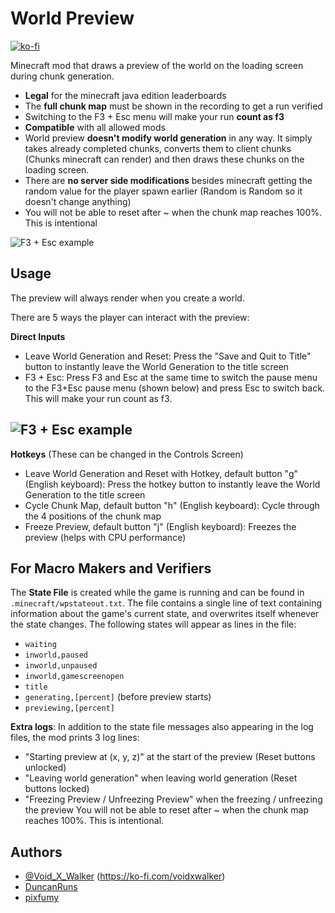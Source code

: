 # World Preview
[![ko-fi](https://ko-fi.com/img/githubbutton_sm.svg)](https://ko-fi.com/voidxwalker)

Minecraft mod that draws a preview of the world on the loading screen during chunk generation.
- **Legal** for the minecraft java edition leaderboards
- The **full chunk map** must be shown in the recording to get a run verified
- Switching to the F3 + Esc menu will make your run **count as f3**
- **Compatible** with all allowed mods
- World preview **doesn't modify world generation** in any way. It simply takes already completed chunks, converts them to client chunks (Chunks minecraft can render) and then draws these chunks on the loading screen.
- There are **no server side modifications** besides minecraft getting the random value for the player spawn earlier (Random is Random so it doesn't change anything)
- You will not be able to reset after ~ when the chunk map reaches 100%. This is intentional

![F3 + Esc example](https://github.com/VoidXWalker/WorldPreview/blob/1.16.1/WorldPreview-example.png?raw=true)
## Usage
The preview will always render when you create a world.

There are 5 ways the player can interact with the preview:

**Direct Inputs**
- Leave World Generation and Reset: Press the "Save and Quit to Title" button to instantly leave the World Generation to the title screen
- F3 + Esc: Press F3 and Esc at the same time to switch the pause menu to the F3+Esc pause menu (shown below) and press Esc to switch back. This will make your run count as f3.

![F3 + Esc example](https://github.com/VoidXWalker/WorldPreview/blob/1.16.1/WorldPreview-f3esc-example.png?raw=true)
--------
**Hotkeys**
(These can be changed in the Controls Screen)
- Leave World Generation and Reset with Hotkey, default button "g" (English keyboard): Press the hotkey button to instantly leave the World Generation to the title screen
- Cycle Chunk Map, default button "h" (English keyboard): Cycle through the 4 positions of the chunk map
- Freeze Preview, default button "j" (English keyboard): Freezes the preview (helps with CPU performance)

## For Macro Makers and Verifiers

The **State File** is created while the game is running and can be found
in `.minecraft/wpstateout.txt`. The file contains a single line of text containing
information about the game's current state, and overwrites itself whenever the state
changes. The following states will appear as lines in the file:
- `waiting`
- `inworld,paused`
- `inworld,unpaused`
- `inworld,gamescreenopen`
- `title`
- `generating,[percent]` (before preview starts)
- `previewing,[percent]`

**Extra logs**: In addition to the state file messages also appearing in the
log files, the mod prints 3 log lines:
- "Starting preview at (x, y, z)" at the start of the preview (Reset buttons unlocked)
- "Leaving world generation" when leaving world generation (Reset buttons locked)
- "Freezing Preview / Unfreezing Preview" when the freezing / unfreezing the preview
  You will not be able to reset after ~ when the chunk map reaches 100%. This is intentional.

## Authors

- [@Void_X_Walker](https://www.github.com/voidxwalker) (https://ko-fi.com/voidxwalker)
- [DuncanRuns](https://www.github.com/DuncanRuns)
- [pixfumy](https://www.github.com/pixfumy)


